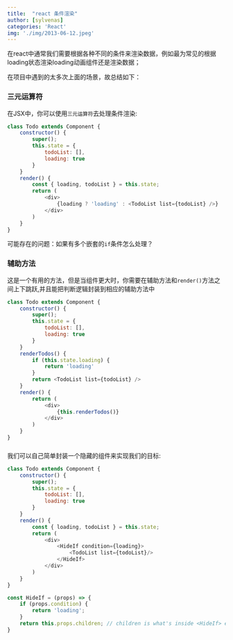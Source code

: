 ```yaml
---
title:  "react 条件渲染"
author: [sylvenas]
categories: 'React'
img: './img/2013-06-12.jpeg'
---
```


在react中通常我们需要根据各种不同的条件来渲染数据，例如最为常见的根据loading状态渲染loading动画组件还是渲染数据；

在项目中遇到的太多次上面的场景，故总结如下：

### 三元运算符
在JSX中，你可以使用`三元运算符`去处理条件渲染:
``` js
class Todo extends Component {
    constructor() {
        super();
        this.state = {
            todoList: [],
            loading: true
        }
    }
    render() {
        const { loading, todoList } = this.state;
        return (
            <div>
                {loading ? 'loading' : <TodoList list={todoList} />}
            </div>
        )
    }
}
```
可能存在的问题：如果有多个嵌套的`if`条件怎么处理？

### 辅助方法
这是一个有用的方法，但是当组件更大时，你需要在辅助方法和`render()`方法之间上下跳跃,并且能把判断逻辑封装到相应的辅助方法中
``` js
class Todo extends Component {
    constructor() {
        super();
        this.state = {
            todoList: [],
            loading: true
        }
    }
    renderTodos() {
        if (this.state.loading) {
            return 'loading'
        }
        return <TodoList list={todoList} />
    }
    render() {
        return (
            <div>
                {this.renderTodos()}
            </div>
        )
    }
}
```

### <Hideif/>
我们可以自己简单封装一个隐藏的<Hideif/>组件来实现我们的目标:
``` js
class Todo extends Component {
    constructor() {
        super();
        this.state = {
            todoList: [],
            loading: true
        }
    }
    render() {
        const { loading, todoList } = this.state;
        return (
            <div>
                <HideIf condition={loading}>
                    <TodoList list={todoList}/>
                </HideIf>
            </div>
        )
    }
}

const HideIf = (props) => {
    if (props.condition) {
        return 'loading';
    }
    return this.props.children; // children is what's inside <HideIf> element
}
```
